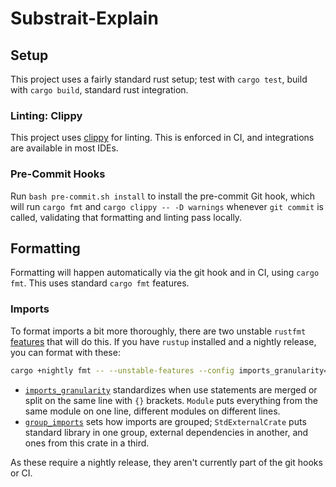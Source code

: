 # Substrait-Explain

## Setup

This project uses a fairly standard rust setup; test with `cargo test`, build with `cargo build`, standard rust integration.

### Linting: Clippy

This project uses [clippy](https://doc.rust-lang.org/clippy/) for linting. This is enforced in CI, and integrations are available in most IDEs.

### Pre-Commit Hooks

Run `bash pre-commit.sh install` to install the pre-commit Git hook, which will run `cargo fmt` and `cargo clippy -- -D warnings` whenever `git commit` is called, validating that formatting and linting pass locally.

## Formatting

Formatting will happen automatically via the git hook and in CI, using `cargo fmt`. This uses standard `cargo fmt` features.

### Imports

To format imports a bit more thoroughly, there are two unstable `rustfmt` [features](https://rust-lang.github.io/rustfmt/?version=v1.8.0) that will do this. If you have `rustup` installed and a nightly release, you can format with these:

```sh
cargo +nightly fmt -- --unstable-features --config imports_granularity=Module,group_imports=StdExternalCrate
```

- [`imports_granularity`](https://rust-lang.github.io/rustfmt/?version=v1.8.0&search=#imports_granularity) standardizes when use statements are merged or split on the same line with `{}` brackets. `Module` puts everything from the same module on one line, different modules on different lines.
- [`group_imports`](https://rust-lang.github.io/rustfmt/?version=v1.8.0&search=#group_imports) sets how imports are grouped; `StdExternalCrate` puts standard library in one group, external dependencies in another, and ones from this crate in a third.

As these require a nightly release, they aren't currently part of the git hooks or CI.
